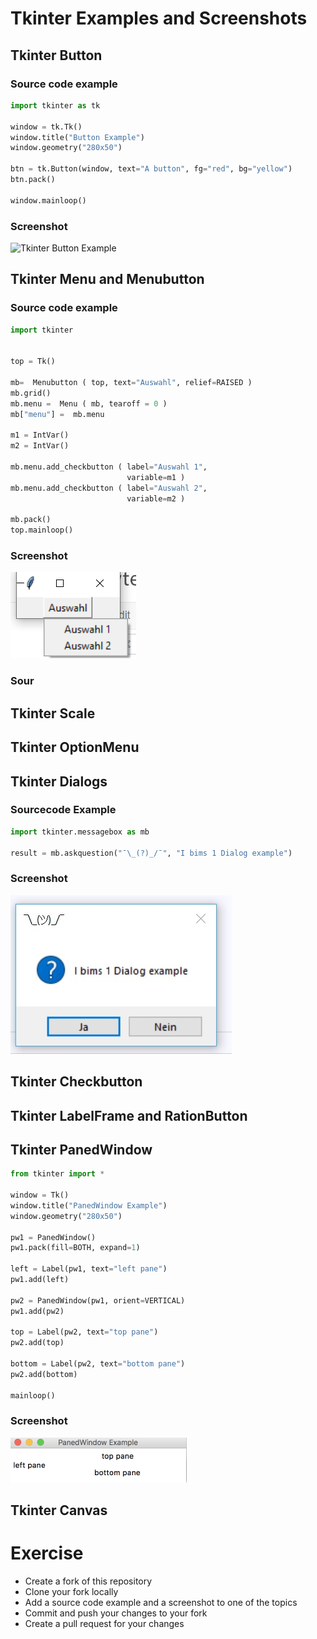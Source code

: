 ﻿# Tkinter Examples and Screenshots

## Tkinter Button

### Source code example

```python
import tkinter as tk

window = tk.Tk()
window.title("Button Example")
window.geometry("280x50")

btn = tk.Button(window, text="A button", fg="red", bg="yellow")
btn.pack()

window.mainloop()

```

### Screenshot
![Tkinter Button Example](tkinter_button.png "Tkinter Button Example")


## Tkinter Menu and Menubutton

### Source code example

```python
import tkinter


top = Tk()

mb=  Menubutton ( top, text="Auswahl", relief=RAISED )
mb.grid()
mb.menu =  Menu ( mb, tearoff = 0 )
mb["menu"] =  mb.menu

m1 = IntVar()
m2 = IntVar()

mb.menu.add_checkbutton ( label="Auswahl 1",
                          variable=m1 )
mb.menu.add_checkbutton ( label="Auswahl 2",
                          variable=m2 )

mb.pack()
top.mainloop()

```

### Screenshot
![Tkinter Menu Example](tkinter_menu.png "Tkinter MenuExample")

### Sour

## Tkinter Scale

## Tkinter OptionMenu

## Tkinter Dialogs

### Sourcecode Example

```python
import tkinter.messagebox as mb

result = mb.askquestion("¯\_(?)_/¯", "I bims 1 Dialog example")
```

### Screenshot
![Tkinter Dialog Example](tkinter_dialog.png "Tkinter Dialog Example")

## Tkinter Checkbutton

## Tkinter LabelFrame and RationButton

## Tkinter PanedWindow

```python
from tkinter import *

window = Tk()
window.title("PanedWindow Example")
window.geometry("280x50")

pw1 = PanedWindow()
pw1.pack(fill=BOTH, expand=1)

left = Label(pw1, text="left pane")
pw1.add(left)

pw2 = PanedWindow(pw1, orient=VERTICAL)
pw1.add(pw2)

top = Label(pw2, text="top pane")
pw2.add(top)

bottom = Label(pw2, text="bottom pane")
pw2.add(bottom)

mainloop()
```

### Screenshot
![Tkinter PanedWindow Example](tkinter_paned_window.png "Tkinter PanedWindow Example")

## Tkinter Canvas

# Exercise
 - Create a fork of this repository
 - Clone your fork locally
 - Add a source code example and a screenshot to one of the topics
 - Commit and push your changes to your fork
 - Create a pull request for your changes
